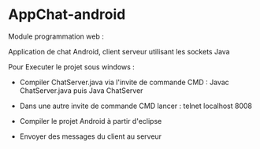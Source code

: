 AppChat-android
===============

Module programmation web :


Application de chat Android, client serveur utilisant les sockets Java


Pour Executer le projet sous windows :


- Compiler ChatServer.java via l'invite de commande CMD : Javac ChatServer.java puis Java ChatServer

- Dans une autre invite de commande CMD lancer : telnet localhost 8008

- Compiler le projet Android à partir d'eclipse

- Envoyer des messages du client au serveur
 

